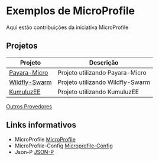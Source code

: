 # Exemplos de MicroProfile
Aqui estão contribuições da iniciativa MicroProfile

## Projetos

Projeto         | Descrição
--------------- | -------------
[Payara-Micro](https://github.com/SouJava-Rio/soujava-rio-labs/tree/master/microprofile/payara-micro) | Projeto utilizando Payara-Micro
[Wildfly-Swarm](https://github.com/SouJava-Rio/soujava-rio-labs/tree/master/microprofile/wildfly-swarm) | Projeto utilizando Wildfly-Swarm
[KumuluzEE](https://github.com/SouJava-Rio/soujava-rio-labs/tree/master/microprofile/KumuluzEE) | Projeto utilizando KumuluzEE
[Outros Provedores]()


## Links informativos

* MicroProfile [MicroProfile](https://microprofile.io/)
* MicroProfile-Config [Microprofile-Config](https://microprofile.io/project/eclipse/microprofile-config)
* Json-P [JSON-P](https://javaee.github.io/jsonp/)
